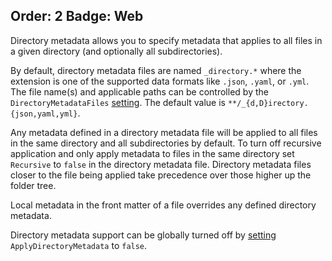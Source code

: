 Order: 2
Badge: Web
---
Directory metadata allows you to specify metadata that applies to all files in a given directory (and optionally all subdirectories).

By default, directory metadata files are named `_directory.*` where the extension is one of the supported data formats like `.json`, `.yaml`, or `.yml`. The file name(s) and applicable paths can be controlled by the `DirectoryMetadataFiles` [setting](xref:web-settings). The default value is `**/_{d,D}irectory.{json,yaml,yml}`.

Any metadata defined in a directory metadata file will be applied to all files in the same directory and all subdirectories by default. To turn off recursive application and only apply metadata to files in the same directory set `Recursive` to `false` in the directory metadata file. Directory metadata files closer to the file being applied take precedence over those higher up the folder tree.

Local metadata in the front matter of a file overrides any defined directory metadata.

Directory metadata support can be globally turned off by [setting](xref:web-settings) `ApplyDirectoryMetadata` to `false`.